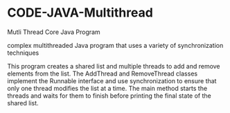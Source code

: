 # CODE-JAVA-Multithread
Mutli Thread Core Java Program

complex multithreaded Java program that uses a variety of synchronization techniques


This program creates a shared list and multiple threads to add and remove elements from the list. The AddThread and RemoveThread classes implement the Runnable interface and use synchronization to ensure that only one thread modifies the list at a time. The main method starts the threads and waits for them to finish before printing the final state of the shared list.
